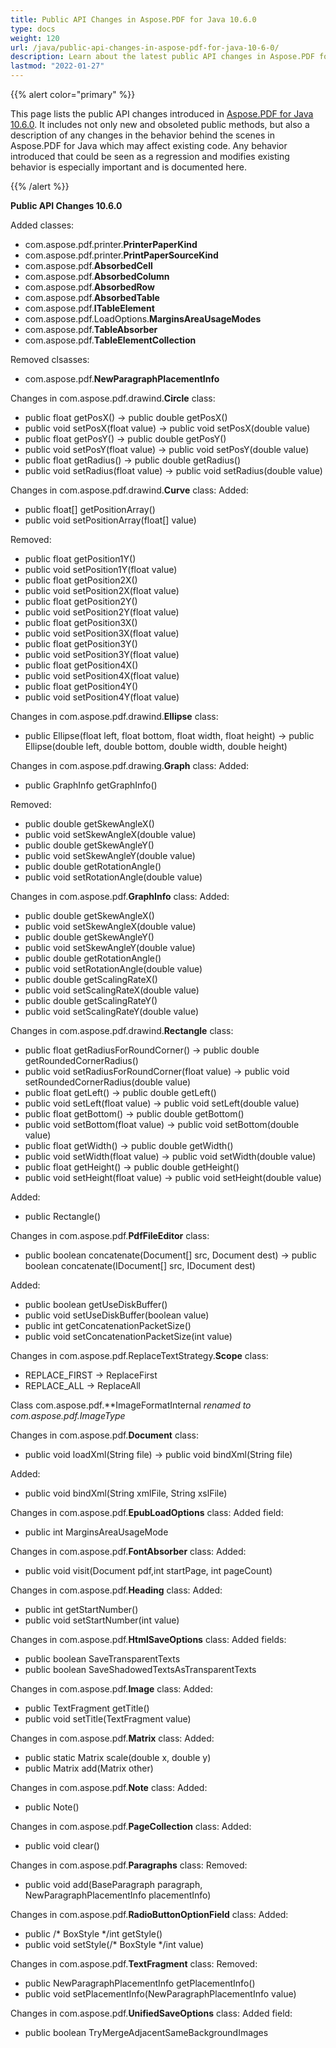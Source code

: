 ```yaml
---
title: Public API Changes in Aspose.PDF for Java 10.6.0
type: docs
weight: 120
url: /java/public-api-changes-in-aspose-pdf-for-java-10-6-0/
description: Learn about the latest public API changes in Aspose.PDF for Java version 10.6.0 for a seamless integration experience.
lastmod: "2022-01-27"
---
```


{{% alert color="primary" %}}

This page lists the public API changes introduced in [Aspose.PDF for Java 10.6.0](http://www.aspose.com/community/files/72/java-components/aspose.pdf-for-java/entry649204.aspx). It includes not only new and obsoleted public methods, but also a description of any changes in the behavior behind the scenes in Aspose.PDF for Java which may affect existing code. Any behavior introduced that could be seen as a regression and modifies existing behavior is especially important and is documented here.

{{% /alert %}}

**Public API Changes 10.6.0**

Added classes:

- com.aspose.pdf.printer.**PrinterPaperKind**
- com.aspose.pdf.printer.**PrintPaperSourceKind**
- com.aspose.pdf.**AbsorbedCell**
- com.aspose.pdf.**AbsorbedColumn**
- com.aspose.pdf.**AbsorbedRow**
- com.aspose.pdf.**AbsorbedTable**
- com.aspose.pdf.**ITableElement**
- com.aspose.pdf.LoadOptions.**MarginsAreaUsageModes**
- com.aspose.pdf.**TableAbsorber**
- com.aspose.pdf.**TableElementCollection**

Removed clsasses:

- com.aspose.pdf.**NewParagraphPlacementInfo**

Changes in com.aspose.pdf.drawind.**Circle** class:

- public float getPosX() -> public double getPosX() 
- public void setPosX(float value) -> public void setPosX(double value)
- public float getPosY() -> public double getPosY()
- public void setPosY(float value) -> public void setPosY(double value)
- public float getRadius() -> public double getRadius()
- public void setRadius(float value) -> public void setRadius(double value)

Changes in com.aspose.pdf.drawind.**Curve** class:
Added:

- public float[] getPositionArray()
- public void setPositionArray(float[] value)

Removed:

- public float getPosition1Y()
- public void setPosition1Y(float value)
- public float getPosition2X() 
- public void setPosition2X(float value)
- public float getPosition2Y()
- public void setPosition2Y(float value)
- public float getPosition3X()
- public void setPosition3X(float value)
- public float getPosition3Y()
- public void setPosition3Y(float value)
- public float getPosition4X()
- public void setPosition4X(float value)
- public float getPosition4Y()
- public void setPosition4Y(float value)

Changes in com.aspose.pdf.drawind.**Ellipse** class:

- public Ellipse(float left, float bottom, float width, float height) -> public Ellipse(double left, double bottom, double width, double height)

Changes in com.aspose.pdf.drawing.**Graph** class:
Added:

- public GraphInfo getGraphInfo()

Removed:

- public double getSkewAngleX()
- public void setSkewAngleX(double value)
- public double getSkewAngleY()
- public void setSkewAngleY(double value)
- public double getRotationAngle() 
- public void setRotationAngle(double value)

Changes in com.aspose.pdf.**GraphInfo** class:
Added:

- public double getSkewAngleX()
- public void setSkewAngleX(double value)
- public double getSkewAngleY()
- public void setSkewAngleY(double value)
- public double getRotationAngle() 
- public void setRotationAngle(double value)
- public double getScalingRateX()
- public void setScalingRateX(double value)
- public double getScalingRateY()
- public void setScalingRateY(double value)

Changes in com.aspose.pdf.drawind.**Rectangle** class:

- public float getRadiusForRoundCorner() -> public double getRoundedCornerRadius()
- public void setRadiusForRoundCorner(float value) -> public void setRoundedCornerRadius(double value)
- public float getLeft() -> public double getLeft()
- public void setLeft(float value) -> public void setLeft(double value)
- public float getBottom() -> public double getBottom()
- public void setBottom(float value) -> public void setBottom(double value)
- public float getWidth() -> public double getWidth()
- public void setWidth(float value) -> public void setWidth(double value)
- public float getHeight() -> public double getHeight()
- public void setHeight(float value) -> public void setHeight(double value)

Added:

- public Rectangle()

Changes in com.aspose.pdf.**PdfFileEditor** class:

- public boolean concatenate(Document[] src, Document dest) -> public boolean concatenate(IDocument[] src, IDocument dest)

Added:

- public boolean getUseDiskBuffer()
- public void setUseDiskBuffer(boolean value)
- public int getConcatenationPacketSize()
- public void setConcatenationPacketSize(int value)

Changes in com.aspose.pdf.ReplaceTextStrategy.**Scope** class:

- REPLACE_FIRST -> ReplaceFirst
- REPLACE_ALL -> ReplaceAll

Class com.aspose.pdf.**ImageFormatInternal *renamed to com.aspose.pdf.*ImageType**

Changes in com.aspose.pdf.**Document** class:

- public void loadXml(String file) -> public void bindXml(String file)

Added:

- public void bindXml(String xmlFile, String xslFile)

Changes in com.aspose.pdf.**EpubLoadOptions** class:
Added field:

- public int MarginsAreaUsageMode

Changes in com.aspose.pdf.**FontAbsorber** class:
Added:

- public void visit(Document pdf,int startPage, int pageCount)

Changes in com.aspose.pdf.**Heading** class:
Added:

- public int getStartNumber()
- public void setStartNumber(int value)

Changes in com.aspose.pdf.**HtmlSaveOptions** class:
Added fields:

- public boolean SaveTransparentTexts
- public boolean SaveShadowedTextsAsTransparentTexts

Changes in com.aspose.pdf.**Image** class:
Added:

- public TextFragment getTitle()
- public void setTitle(TextFragment value)

Changes in com.aspose.pdf.**Matrix** class:
Added:

- public static Matrix scale(double x, double y)
- public Matrix add(Matrix other)

Changes in com.aspose.pdf.**Note** class:
Added:

- public Note()

Changes in com.aspose.pdf.**PageCollection** class:
Added:

- public void clear()

Changes in com.aspose.pdf.**Paragraphs** class:
Removed:

- public void add(BaseParagraph paragraph, NewParagraphPlacementInfo placementInfo)

Changes in com.aspose.pdf.**RadioButtonOptionField** class:
Added:

- public /* BoxStyle */int getStyle()
- public void setStyle(/* BoxStyle */int value)

Changes in com.aspose.pdf.**TextFragment** class:
Removed:

- public NewParagraphPlacementInfo getPlacementInfo()
- public void setPlacementInfo(NewParagraphPlacementInfo value)

Changes in com.aspose.pdf.**UnifiedSaveOptions** class:
Added field:

- public boolean TryMergeAdjacentSameBackgroundImages
